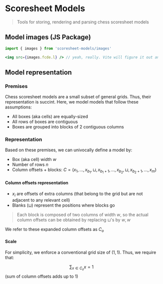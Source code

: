 # Scoresheet Models

> Tools for storing, rendering and parsing chess scoresheet models

## Model images (JS Package)

```jsx
import { images } from 'scoresheet-models/images'

<img src={images.fcde.l} /> // yeah, really. Vite will figure it out and include it inside assets
```

## Model representation

### Premises

Chess scoresheet models are a small subset of general grids. Thus, their representation is succint. Here, we model models that follow these assumptions:

- All boxes (aka cells) are equally-sized
- All rows of boxes are contiguous
- Boxes are grouped into blocks of 2 contiguous columns

### Representation

Based on these premises, we can univocally define a model by:

- Box (aka cell) width $w$
- Number of rows $n$
- Column offsets + blocks: $C = (x_1,...,x_{b_1},\sqcup, x_{b_1+1}, ..., x_{b_2}, \sqcup, x_{b_2+1}, ..., x_m)$

#### Column offsets representation
- $x_i$ are offsets of extra columns (that belong to the grid but are not adjacent to any relevant cell)
- Blanks ($\sqcup$) represent the positions where blocks go

> Each block is composed of two columns of width $w$, so the actual column offsets can be obtained by replacing $\sqcup$'s by $w, w$

We refer to these expanded column offsets as $C_o$

#### Scale

For simplicity, we enforce a conventional grid size of $(1, 1)$. Thus, we require that:

$$\sum_{x\in C_o}x = 1$$
(sum of column offsets adds up to 1)